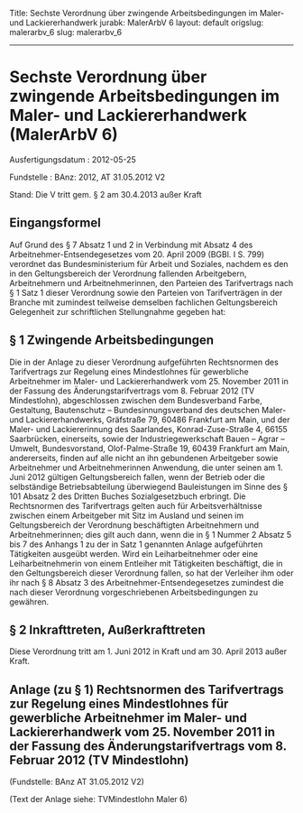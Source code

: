 Title: Sechste Verordnung über zwingende Arbeitsbedingungen im Maler- und Lackiererhandwerk
jurabk: MalerArbV 6
layout: default
origslug: malerarbv_6
slug: malerarbv_6

---

# Sechste Verordnung über zwingende Arbeitsbedingungen im Maler- und Lackiererhandwerk (MalerArbV 6)

Ausfertigungsdatum
:   2012-05-25

Fundstelle
:   BAnz: 2012, AT 31.05.2012 V2

Stand: Die V tritt gem. § 2 am 30.4.2013 außer Kraft

## Eingangsformel

Auf Grund des § 7 Absatz 1 und 2 in Verbindung mit Absatz 4 des
Arbeitnehmer-Entsendegesetzes vom 20. April 2009 (BGBl. I S. 799)
verordnet das Bundesministerium für Arbeit und Soziales, nachdem es
den in den Geltungsbereich der Verordnung fallenden Arbeitgebern,
Arbeitnehmern und Arbeitnehmerinnen, den Parteien des Tarifvertrags
nach § 1 Satz 1 dieser Verordnung sowie den Parteien von
Tarifverträgen in der Branche mit zumindest teilweise demselben
fachlichen Geltungsbereich Gelegenheit zur schriftlichen Stellungnahme
gegeben hat:


## § 1 Zwingende Arbeitsbedingungen

Die in der Anlage zu dieser Verordnung aufgeführten Rechtsnormen des
Tarifvertrags zur Regelung eines Mindestlohnes für gewerbliche
Arbeitnehmer im Maler- und Lackiererhandwerk vom 25. November 2011 in
der Fassung des Änderungstarifvertrags vom 8. Februar 2012 (TV
Mindestlohn), abgeschlossen zwischen dem Bundesverband Farbe,
Gestaltung, Bautenschutz – Bundesinnungsverband des deutschen Maler-
und Lackiererhandwerks, Gräfstraße 79, 60486 Frankfurt am Main, und
der Maler- und Lackiererinnung des Saarlandes, Konrad-Zuse-Straße 4,
66155 Saarbrücken, einerseits, sowie der Industriegewerkschaft Bauen –
Agrar – Umwelt, Bundesvorstand, Olof-Palme-Straße 19, 60439 Frankfurt
am Main, andererseits, finden auf alle nicht an ihn gebundenen
Arbeitgeber sowie Arbeitnehmer und Arbeitnehmerinnen Anwendung, die
unter seinen am 1. Juni 2012 gültigen Geltungsbereich fallen, wenn der
Betrieb oder die selbständige Betriebsabteilung überwiegend
Bauleistungen im Sinne des § 101 Absatz 2 des Dritten Buches
Sozialgesetzbuch erbringt. Die Rechtsnormen des Tarifvertrags gelten
auch für Arbeitsverhältnisse zwischen einem Arbeitgeber mit Sitz im
Ausland und seinen im Geltungsbereich der Verordnung beschäftigten
Arbeitnehmern und Arbeitnehmerinnen; dies gilt auch dann, wenn die in
§ 1 Nummer 2 Absatz 5 bis 7 des Anhangs 1 zu der in Satz 1 genannten
Anlage aufgeführten Tätigkeiten ausgeübt werden. Wird ein
Leiharbeitnehmer oder eine Leiharbeitnehmerin von einem Entleiher mit
Tätigkeiten beschäftigt, die in den Geltungsbereich dieser Verordnung
fallen, so hat der Verleiher ihm oder ihr nach § 8 Absatz 3 des
Arbeitnehmer-Entsendegesetzes zumindest die nach dieser Verordnung
vorgeschriebenen Arbeitsbedingungen zu gewähren.


## § 2 Inkrafttreten, Außerkrafttreten

Diese Verordnung tritt am 1. Juni 2012 in Kraft und am 30. April 2013
außer Kraft.


## Anlage (zu § 1) Rechtsnormen des Tarifvertrags zur Regelung eines Mindestlohnes für gewerbliche Arbeitnehmer im Maler- und Lackiererhandwerk vom 25. November 2011 in der Fassung des Änderungstarifvertrags vom 8. Februar 2012 (TV Mindestlohn)

(Fundstelle: BAnz AT 31.05.2012 V2)

(Text der Anlage siehe: TVMindestlohn Maler 6)


